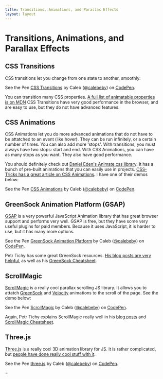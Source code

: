 ```yaml
---
title: Transitions, Animations, and Parallax Effects
layout: layout
---
```


# Transitions, Animations, and Parallax Effects

## CSS Transitions

CSS transitions let you change from one state to another, smoothly:

<p data-height="380" data-theme-id="20340" data-slug-hash="qNxwoy" data-default-tab="css,result" data-user="calebeby" data-embed-version="2" class="codepen">See the Pen <a href="http://codepen.io/calebeby/pen/qNxwoy/">CSS Transitions</a> by Caleb (<a href="http://codepen.io/calebeby">@calebeby</a>) on <a href="http://codepen.io">CodePen</a>.</p>

You can transition many CSS properties. [A full list of animatable properties is on MDN](https://developer.mozilla.org/en-US/docs/Web/CSS/CSS_animated_properties)
CSS Transitions have very good performance in the browser, and are easy to use, but they do not have advanced features.

## CSS Animations

CSS Animations let you do more advanced animations that do not have to be attatched to an event (like hover). They can be run infinitely, or a certain number of times. You can also add more 'stops'. With transitions, you must always have two stops: start and end. With CSS Animations, you can have as many stops as you want. They also have good performance.

You should definitely check out [Daniel Eden's Animate.css library](https://daneden.github.io/animate.css/). It has a bunch of pre-built animations that you can easily use in projects. [CSS-Tricks has a great article on CSS Animations](https://css-tricks.com/almanac/properties/a/animation/). I have one of their demos below:

<p data-height="500" data-theme-id="20340" data-slug-hash="dXdLLA" data-default-tab="css,result" data-user="calebeby" data-embed-version="2" class="codepen">See the Pen <a href="http://codepen.io/calebeby/pen/dXdLLA/">CSS Animations</a> by Caleb (<a href="http://codepen.io/calebeby">@calebeby</a>) on <a href="http://codepen.io">CodePen</a>.</p>

## GreenSock Animation Platform (GSAP)

[GSAP](http://greensock.com/gsap) is a very powerful JavaScript Animation library that has great browser support and performs very well. GSAP is free, but they have some very useful plugins for paid members. Because it uses JavaScript, it is harder to use, but it has many more options.

<p data-height="570" data-theme-id="20340" data-slug-hash="ZOAkgA" data-default-tab="js,result" data-user="calebeby" data-embed-version="2" class="codepen">See the Pen <a href="http://codepen.io/calebeby/pen/ZOAkgA/">GreenSock Animation Platform</a> by Caleb (<a href="http://codepen.io/calebeby">@calebeby</a>) on <a href="http://codepen.io">CodePen</a>.</p>

Petr Tichy has some great GreenSock resources. [His blog posts are very helpful](https://ihatetomatoes.net/?s=greensock&post_type=post), as well as his [GreenSock Cheatsheet](https://ihatetomatoes.net/wp-content/uploads/2016/07/GreenSock-Cheatsheet-4.pdf).

## ScrollMagic

[ScrollMagic](http://scrollmagic.io/) is a really cool parallax scrolling JS library. It allows you to attatch [GreenSock](http://greensock.com/gsap) and [Velocity](http://velocityjs.org/) animations to the scroll of the page. See the demo below:

<p data-height="500" data-theme-id="20340" data-slug-hash="oLERNO" data-default-tab="js,result" data-user="calebeby" data-embed-version="2" class="codepen">See the Pen <a href="http://codepen.io/calebeby/pen/oLERNO/">ScrollMagic</a> by Caleb (<a href="http://codepen.io/calebeby">@calebeby</a>) on <a href="http://codepen.io">CodePen</a>.</p>

Again, Petr Tichy explains ScrollMagic really well in his [blog posts](https://ihatetomatoes.net/?s=scrollmagic&post_type=post) and [ScrollMagic Cheatsheet](https://ihatetomatoes.net/wp-content/uploads/2016/07/ScrollMagic-CheatsheetV1.pdf).

## Three.js

[Three.js](http://threejs.org/) is a really cool 3D animation library for JS. It is rather complicated, but [people have done really cool stuff with it](http://threejs.org/).

<p data-height="500" data-theme-id="20340" data-slug-hash="AXyOpZ" data-default-tab="js,result" data-user="calebeby" data-embed-version="2" class="codepen">See the Pen <a href="http://codepen.io/calebeby/pen/AXyOpZ/">three.js</a> by Caleb (<a href="http://codepen.io/calebeby">@calebeby</a>) on <a href="http://codepen.io">CodePen</a>.</p>
=
